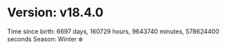 # Version: v18.4.0
Time since birth: 6697 days, 160729 hours, 9643740 minutes, 578624400 seconds
Season: Winter ❄️
